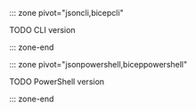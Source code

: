 

::: zone pivot="jsoncli,bicepcli"

TODO CLI version

::: zone-end

::: zone pivot="jsonpowershell,biceppowershell"

TODO PowerShell version

::: zone-end
